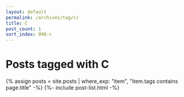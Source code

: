 ```yaml
---
layout: default
permalink: /archives/tag/c/
title: C
post_count: 1
sort_index: 998-c
---
```

<h1 class="page-heading">Posts tagged with C</h1>
{% assign posts = site.posts | where_exp: "item", "item.tags contains page.title" -%}
{%- include post-list.html -%}
